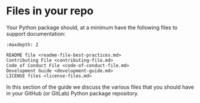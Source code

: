 # Files in your repo 
Your Python package should, at a minimum have the following files 
to support documentation:


```{toctree}
:maxdepth: 2

README file <readme-file-best-practices.md>
Contributing File <contributing-file.md>
Code of Conduct File <code-of-conduct-file.md>
Development Guide <development-guide.md>
LICENSE files <license-files.md>
```

In this section of the guide we discuss the various files that you
should have in your GitHub (or GitLab) Python package repository. 